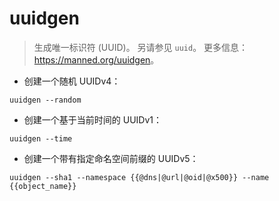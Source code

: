 # uuidgen

> 生成唯一标识符 (UUID)。
> 另请参见 `uuid`。
> 更多信息：<https://manned.org/uuidgen>。

- 创建一个随机 UUIDv4：

`uuidgen --random`

- 创建一个基于当前时间的 UUIDv1：

`uuidgen --time`

- 创建一个带有指定命名空间前缀的 UUIDv5：

`uuidgen --sha1 --namespace {{@dns|@url|@oid|@x500}} --name {{object_name}}`
